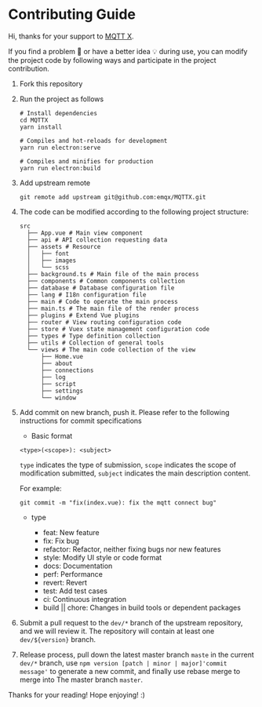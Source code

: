 # Contributing Guide

Hi, thanks for your support to [MQTT X](https://mqttx.app).

If you find a problem 🐛 or have a better idea 💡 during use, you can modify the project code by following ways and participate in the project contribution.

1. Fork this repository

2. Run the project as follows

    ``` shell
    # Install dependencies
    cd MQTTX
    yarn install

    # Compiles and hot-reloads for development
    yarn run electron:serve

    # Compiles and minifies for production
    yarn run electron:build
    ```

3. Add upstream remote

    ```shell
    git remote add upstream git@github.com:emqx/MQTTX.git
    ```

4. The code can be modified according to the following project structure:

    ```shell
    src
      ├── App.vue # Main view component
      ├── api # API collection requesting data
      ├── assets # Resource
      │   ├── font
      │   ├── images
      │   └── scss
      ├── background.ts # Main file of the main process
      ├── components # Common components collection
      ├── database # Database configuration file
      ├── lang # I18n configuration file
      ├── main # Code to operate the main process
      ├── main.ts # The main file of the render process
      ├── plugins # Extend Vue plugins
      ├── router # View routing configuration code
      ├── store # Vuex state management configuration code
      ├── types # Type definition collection
      ├── utils # Collection of general tools
      └── views # The main code collection of the view
          ├── Home.vue
          ├── about
          ├── connections
          ├── log
          ├── script
          ├── settings
          └── window
    ```

5. Add commit on new branch, push it. Please refer to the following instructions for commit specifications

    - Basic format

    `<type>(<scope>): <subject>`

    `type` indicates the type of submission, `scope` indicates the scope of modification submitted, `subject` indicates the main description content.

    For example:

    ```shell
    git commit -m "fix(index.vue): fix the mqtt connect bug"
    ```

    - type

      - feat: New feature
      - fix: Fix bug
      - refactor: Refactor, neither fixing bugs nor new features
      - style: Modify UI style or code format
      - docs: Documentation
      - perf: Performance
      - revert: Revert
      - test: Add test cases
      - ci: Continuous integration
      - build || chore: Changes in build tools or dependent packages

6. Submit a pull request to the `dev/*` branch of the upstream repository, and we will review it. The repository will contain at least one `dev/${version}` branch.

7. Release process, pull down the latest master branch `maste` in the current `dev/*` branch, use `npm version [patch | minor | major]'commit message'` to generate a new commit, and finally use rebase merge to merge into The master branch `master`.

Thanks for your reading! Hope enjoying! :)
